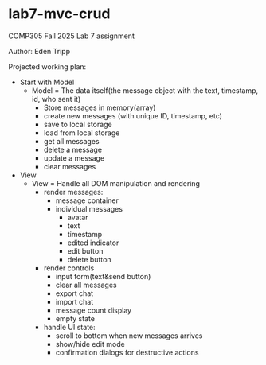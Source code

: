 # lab7-mvc-crud
COMP305 Fall 2025 Lab 7 assignment

Author: Eden Tripp

Projected working plan: 
* Start with Model
  * Model = The data itself(the message object with the text, timestamp, id, who sent it)
    * Store messages in memory(array)
    * create new messages (with unique ID, timestamp, etc)
    * save to local storage
    * load from local storage
    * get all messages
    * delete a message
    * update a message
    * clear messages
* View
  * View = Handle all DOM manipulation and rendering 
    * render messages:
      * message container
      * individual messages
        * avatar
        * text
        * timestamp
        * edited indicator
        * edit button
        * delete button
    * render controls
      * input form(text&send button)
      * clear all messages
      * export chat
      * import chat
      * message count display
      * empty state
    * handle UI state:
      * scroll to bottom when new messages arrives
      * show/hide edit mode
      * confirmation dialogs for destructive actions